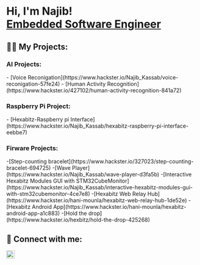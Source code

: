 <h1>Hi, I'm Najib! <br/><a href="https://github.com/Najibkassab">Embedded Software Engineer</a></h1>

<h2>👨‍💻 My Projects:</h2>
  <h3> AI Projects:</h3>
-  [Voice Reconigation](https://www.hackster.io/Najib_Kassab/voice-reconigation-57fe24)
-  [Human Activity Recognition](https://www.hackster.io/427102/human-activity-recognition-841a72)

 <h3> Raspberry Pi Project:</h3>
 - [Hexabitz-Raspberry pi Interface](https://www.hackster.io/Najib_Kassab/hexabitz-raspberry-pi-interface-eebbe7)

 <h3> Firware Projects:</h3>
-[Step-counting bracelet](https://www.hackster.io/327023/step-counting-bracelet-694725)
-[Wave Player](https://www.hackster.io/Najib_Kassab/wave-player-d3fa5b)
-[Interactive Hexabitz Modules GUI with STM32CubeMonitor](https://www.hackster.io/Najib_Kassab/interactive-hexabitz-modules-gui-with-stm32cubemonitor-4ce7e8)
-[Hexabitz Web Relay Hub](https://www.hackster.io/hani-mounla/hexabitz-web-relay-hub-1de52e)
-[Hexabitz Android App](https://www.hackster.io/hani-mounla/hexabitz-android-app-a1c883)
-[Hold the drop](https://www.hackster.io/hexbitz/hold-the-drop-425268)


<h2> 🤳 Connect with me:</h2>

[<img align="left" alt="JoshMadakor | LinkedIn" width="22px" src="https://cdn.jsdelivr.net/npm/simple-icons@v3/icons/linkedin.svg" />][linkedin]

[linkedin]: https://linkedin.com/in/joshmadakor

<!--
**joshmadakor1/joshmadakor1** is a ✨ _special_ ✨ repository because its `README.md` (this file) appears on your GitHub profile.

Here are some ideas to get you started:

- 🔭 I’m currently working on ...
- 🌱 I’m currently learning ...
- 👯 I’m looking to collaborate on ...
- 🤔 I’m looking for help with ...
- 💬 Ask me about ...
- 📫 How to reach me: ...
- 😄 Pronouns: ...
- ⚡ Fun fact: ...
-->
